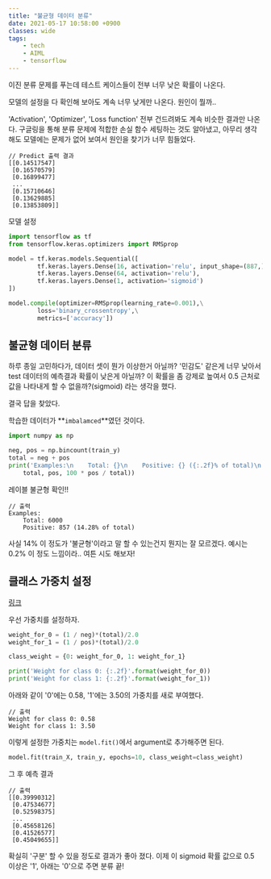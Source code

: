 ```yaml
---
title: "불균형 데이터 분류"
date: 2021-05-17 10:58:00 +0900
classes: wide
tags:
    - tech
    - AIML
    - tensorflow
---
```


이진 분류 문제를 푸는데 테스트 케이스들이 전부 너무 낮은 확률이 나온다.

모델의 설정을 다 확인해 보아도 계속 너무 낮게만 나온다. 원인이 뭘까..

'Activation', 'Optimizer', 'Loss function' 전부 건드려봐도 계속 비슷한 결과만 나온다. 구글링을 통해 분류 문제에 적합한 손실 함수 세팅하는 것도 알아냈고, 아무리 생각해도 모델에는 문제가 없어 보여서 원인을 찾기가 너무 힘들었다.

```
// Predict 출력 결과
[[0.14517547]
 [0.16570579]
 [0.16899477]
 ...
 [0.15710646]
 [0.13629885]
 [0.13853809]]
```

모델 설정

```python
import tensorflow as tf
from tensorflow.keras.optimizers import RMSprop

model = tf.keras.models.Sequential([
        tf.keras.layers.Dense(16, activation='relu', input_shape=(887,)),
        tf.keras.layers.Dense(64, activation='relu'),
        tf.keras.layers.Dense(1, activation='sigmoid')
]) 

model.compile(optimizer=RMSprop(learning_rate=0.001),\
        loss='binary_crossentropy',\
        metrics=['accuracy'])
```

## 불균형 데이터 분류

하루 종일 고민하다가, 데이터 셋이 뭔가 이상한거 아닐까? '민감도' 같은게 너무 낮아서 test 데이터의 예측결과 확률이 낮은게 아닐까? 이 확률을 좀 강제로 높여서 0.5 근처로 값을 나타내게 할 수 없을까?(sigmoid) 라는 생각을 했다.

결국 답을 찾았다.

학습한 데이터가 **`imbalamced`**였던 것이다.

```python
import numpy as np

neg, pos = np.bincount(train_y)
total = neg + pos
print('Examples:\n    Total: {}\n    Positive: {} ({:.2f}% of total)\n'.format(
    total, pos, 100 * pos / total))
```

레이블 불균형 확인!!

```
// 출력
Examples:
    Total: 6000
    Positive: 857 (14.28% of total)
```

사실 14% 이 정도가 '불균형'이라고 말 할 수 있는건지 뭔지는 잘 모르겠다. 예시는 0.2% 이 정도 느낌이라.. 여튼 시도 해보자!

## 클래스 가중치 설정

[링크](https://www.tensorflow.org/tutorials/structured_data/imbalanced_data#%ED%81%B4%EB%9E%98%EC%8A%A4_%EA%B0%80%EC%A4%91%EC%B9%98)

우선 가중치를 설정하자.

```python
weight_for_0 = (1 / neg)*(total)/2.0 
weight_for_1 = (1 / pos)*(total)/2.0

class_weight = {0: weight_for_0, 1: weight_for_1}

print('Weight for class 0: {:.2f}'.format(weight_for_0))
print('Weight for class 1: {:.2f}'.format(weight_for_1))
```

아래와 같이 '0'에는 0.58, '1'에는 3.50의 가중치를 새로 부여했다.

```
// 출력
Weight for class 0: 0.58
Weight for class 1: 3.50
```

이렇게 설정한 가중치는 `model.fit()`에서 argument로 추가해주면 된다.

```python
model.fit(train_X, train_y, epochs=10, class_weight=class_weight)
```

그 후 예측 결과

```
// 출력
[[0.39990312]
 [0.47534677]
 [0.52598375]
 ...
 [0.45658126]
 [0.41526577]
 [0.45049655]]
```

확실히 '구분' 할 수 있을 정도로 결과가 좋아 졌다. 이제 이 sigmoid 확률 값으로 0.5 이상은 '1', 아래는 '0'으로 주면 분류 끝!

